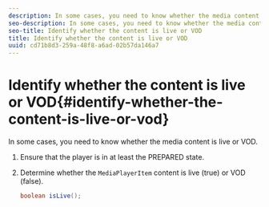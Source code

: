```yaml
---
description: In some cases, you need to know whether the media content is live or VOD.
seo-description: In some cases, you need to know whether the media content is live or VOD.
seo-title: Identify whether the content is live or VOD
title: Identify whether the content is live or VOD
uuid: cd71b8d3-259a-48f8-a6ad-02b57da146a7
---
```


# Identify whether the content is live or VOD{#identify-whether-the-content-is-live-or-vod}

In some cases, you need to know whether the media content is live or VOD.

1. Ensure that the player is in at least the PREPARED state.
1. Determine whether the `MediaPlayerItem` content is live (true) or VOD (false).

   ```java
   boolean isLive();
   ```


